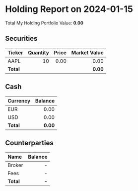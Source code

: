 # Holding Report on 2024-01-15

Total My Holding Portfolio Value: **0.00**

## Securities

| Ticker | Quantity | Price | Market Value |
|:---|---:|---:|---:|
| AAPL | 10 | 0.00 | 0.00 |
| **Total** | | | **0.00** |

## Cash

| Currency | Balance |
|:---|---:|
| EUR | 0.00 |
| USD | 0.00 |
| **Total** | **0.00** |

## Counterparties

| Name | Balance |
|:---|---:|
| Broker | - |
| Fees | - |
| **Total** | **-** |